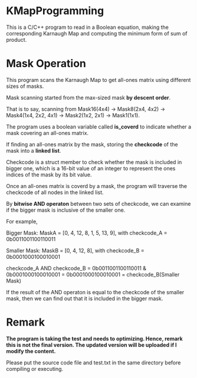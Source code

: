 # KMapProgramming
This is a C/C++ program to read in a Boolean equation, making the corresponding Karnaugh Map and computing the minimum form of sum of product.

# Mask Operation
This program scans the Karnaugh Map to get all-ones matrix using different sizes of masks.

Mask scanning started from the max-sized mask **by descent order**.

That is to say, scanning from Mask16(4x4) -> Mask8(2x4, 4x2) -> Mask4(1x4, 2x2, 4x1) -> Mask2(1x2, 2x1) -> Mask1(1x1).

The program uses a boolean variable called **is_coverd** to indicate whether a mask covering an all-ones matrix.

If finding an all-ones matrix by the mask, storing the **checkcode** of the mask into a **linked list**.

Checkcode is a struct member to check whether the mask is included in bigger one, which is a 16-bit value of an integer to represent the ones indices of the mask by its bit value.

Once an all-ones matrix is coverd by a mask, the program will traverse the checkcode of all nodes in the linked list.

By **bitwise AND operaton** between two sets of checkcode, we can examine if the bigger mask is inclusive of the smaller one.

For example,

Bigger Mask: MaskA = [0, 4, 12, 8, 1, 5, 13, 9], with checkcode_A = 0b0011001100110011

Smaller Mask:  MaskB = [0, 4, 12, 8], with checkcode_B = 0b0001000100010001

checkcode_A AND checkcode_B = 0b0011001100110011 & 0b0001000100010001 = 0b0001000100010001 = checkcode_B(Smaller Mask)

If the result of the AND operaton is equal to the checkcode of the smaller mask, then we can find out that it is included in the bigger mask.

# Remark
**The program is taking the test and needs to optimizing. Hence, remark this is not the final version.
The updated version will be uploaded if I modify the content.**

Please put the source code file and test.txt in the same directory before compiling or executing.
